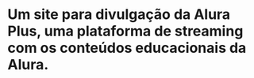 # Um site para divulgação da Alura Plus, uma plataforma de streaming com os conteúdos educacionais da Alura.
